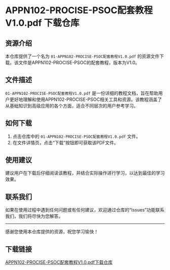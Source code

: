 # APPN102-PROCISE-PSOC配套教程V1.0.pdf 下载仓库

## 资源介绍

本仓库提供了一个名为 `01-APPN102-PROCISE-PSOC配套教程V1.0.pdf` 的资源文件下载。该文件是APPN102-PROCISE-PSOC的配套教程，版本为V1.0。

## 文件描述

`01-APPN102-PROCISE-PSOC配套教程V1.0.pdf` 是一份详细的教程文档，旨在帮助用户更好地理解和使用APPN102-PROCISE-PSOC相关工具和资源。该教程涵盖了从基础知识到高级应用的各个方面，适合不同层次的用户参考学习。

## 如何下载

1. 点击仓库中的 `01-APPN102-PROCISE-PSOC配套教程V1.0.pdf` 文件。
2. 在文件详情页，点击“下载”按钮即可获取该PDF文件。

## 使用建议

建议用户在下载后仔细阅读该教程，并结合实际操作进行学习，以达到最佳的学习效果。

## 联系我们

如果在使用过程中遇到任何问题或有任何建议，欢迎通过仓库的“Issues”功能联系我们，我们将尽快为您解答。

---

感谢您使用本仓库提供的资源，祝您学习愉快！

## 下载链接

[APPN102-PROCISE-PSOC配套教程V1.0.pdf下载仓库](https://pan.quark.cn/s/0282b3b4ac9b)
